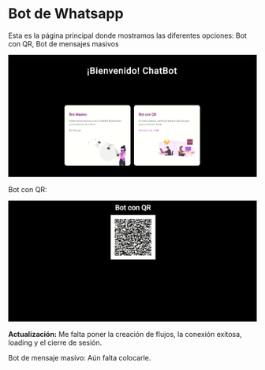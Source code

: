 # Bot de Whatsapp


Esta es la página principal donde mostramos las diferentes opciones: Bot con QR, Bot de mensajes masivos

![Inicio](https://github.com/cristianVega615/bot-whatsapp/blob/main/screen/landing.png?raw=true)

Bot con QR: 

![Inicio](https://github.com/cristianVega615/bot-whatsapp/blob/main/screen/bot-qr.png?raw=true)

__Actualización:__ Me falta poner la creación de flujos, la conexión exitosa, loading y el cierre de sesión.


Bot de mensaje masívo: Aún falta colocarle.